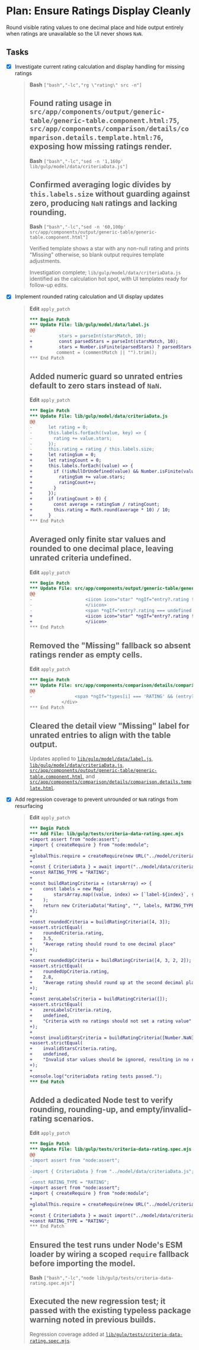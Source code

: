 # Plan: Ensure Ratings Display Cleanly

Round visible rating values to one decimal place and hide output entirely when ratings are unavailable so the UI never shows `NaN`.

## Tasks

- [x] Investigate current rating calculation and display handling for missing ratings
  > **Bash** `["bash","-lc","rg \"rating\" src -n"]`
  >
  > Found rating usage in `src/app/components/output/generic-table/generic-table.component.html:75`, `src/app/components/comparison/details/comparison.details.template.html:76`, exposing how missing ratings render.
  > ---
  > **Bash** `["bash","-lc","sed -n '1,160p' lib/gulp/model/data/criteriaData.js"]`
  >
  > Confirmed averaging logic divides by `this.labels.size` without guarding against zero, producing `NaN` ratings and lacking rounding.
  > ---
  > **Bash** `["bash","-lc","sed -n '60,100p' src/app/components/output/generic-table/generic-table.component.html"]`
  >
  > Verified template shows a star with any non-null rating and prints "Missing" otherwise, so blank output requires template adjustments.
  >
  > Investigation complete; `lib/gulp/model/data/criteriaData.js` identified as the calculation hot spot, with UI templates ready for follow-up edits.
- [x] Implement rounded rating calculation and UI display updates
  > **Edit** `apply_patch`
  > ```diff
  > *** Begin Patch
  > *** Update File: lib/gulp/model/data/label.js
  > @@
  > -          stars = parseInt(starsMatch, 10);
  > +          const parsedStars = parseInt(starsMatch, 10);
  > +          stars = Number.isFinite(parsedStars) ? parsedStars : 0;
  >           comment = (commentMatch || "").trim();
  > *** End Patch
  > ```
  > Added numeric guard so unrated entries default to zero stars instead of `NaN`.
  > ---
  > **Edit** `apply_patch`
  > ```diff
  > *** Begin Patch
  > *** Update File: lib/gulp/model/data/criteriaData.js
  > @@
  > -      let rating = 0;
  > -      this.labels.forEach((value, key) => {
  > -        rating += value.stars;
  > -      });
  > -      this.rating = rating / this.labels.size;
  > +      let ratingSum = 0;
  > +      let ratingCount = 0;
  > +      this.labels.forEach((value) => {
  > +        if (!isNullOrUndefined(value) && Number.isFinite(value.stars)) {
  > +          ratingSum += value.stars;
  > +          ratingCount++;
  > +        }
  > +      });
  > +      if (ratingCount > 0) {
  > +        const average = ratingSum / ratingCount;
  > +        this.rating = Math.round(average * 10) / 10;
  > +      }
  > *** End Patch
  > ```
  > Averaged only finite star values and rounded to one decimal place, leaving unrated criteria undefined.
  > ---
  > **Edit** `apply_patch`
  > ```diff
  > *** Begin Patch
  > *** Update File: src/app/components/output/generic-table/generic-table.component.html
  > @@
  > -                    <iicon icon="star" *ngIf="entry?.rating !== undefined && entry?.rating !== null">{{entry.rating}}
  > -                    </iicon>
  > -                    <span *ngIf="entry?.rating === undefined || entry?.rating === null">Missing</span>
  > +                    <iicon icon="star" *ngIf="entry?.rating !== undefined && entry?.rating !== null">{{entry.rating}}
  > +                    </iicon>
  > *** End Patch
  > ```
  > Removed the "Missing" fallback so absent ratings render as empty cells.
  > ---
  > **Edit** `apply_patch`
  > ```diff
  > *** Begin Patch
  > *** Update File: src/app/components/comparison/details/comparison.details.template.html
  > @@
  > -                <span *ngIf="types[i] === 'RATING' && (entry?.rating === undefined || entry?.rating === null)" class="missing-text">Missing</span>
  >             </div>
  > *** End Patch
  > ```
  > Cleared the detail view "Missing" label for unrated entries to align with the table output.
  > ---
  > Updates applied to [`lib/gulp/model/data/label.js`](../lib/gulp/model/data/label.js), [`lib/gulp/model/data/criteriaData.js`](../lib/gulp/model/data/criteriaData.js), [`src/app/components/output/generic-table/generic-table.component.html`](../src/app/components/output/generic-table/generic-table.component.html), and [`src/app/components/comparison/details/comparison.details.template.html`](../src/app/components/comparison/details/comparison.details.template.html).
- [x] Add regression coverage to prevent unrounded or `NaN` ratings from resurfacing
  > **Edit** `apply_patch`
  > ```diff
  > *** Begin Patch
  > *** Add File: lib/gulp/tests/criteria-data-rating.spec.mjs
  > +import assert from "node:assert";
  > +import { createRequire } from "node:module";
  > +
  > +globalThis.require = createRequire(new URL("../model/criteria/criteria.js", import.meta.url));
  > +
  > +const { CriteriaData } = await import("../model/data/criteriaData.js");
  > +const RATING_TYPE = "RATING";
  > +
  > +const buildRatingCriteria = (starsArray) => {
  > +    const labels = new Map(
  > +        starsArray.map((value, index) => [`label-${index}`, { stars: value }])
  > +    );
  > +    return new CriteriaData("Rating", "", labels, RATING_TYPE);
  > +};
  > +
  > +const roundedCriteria = buildRatingCriteria([4, 3]);
  > +assert.strictEqual(
  > +    roundedCriteria.rating,
  > +    3.5,
  > +    "Average rating should round to one decimal place"
  > +);
  > +
  > +const roundedUpCriteria = buildRatingCriteria([4, 3, 2, 2]);
  > +assert.strictEqual(
  > +    roundedUpCriteria.rating,
  > +    2.8,
  > +    "Average rating should round up at the second decimal place"
  > +);
  > +
  > +const zeroLabelsCriteria = buildRatingCriteria([]);
  > +assert.strictEqual(
  > +    zeroLabelsCriteria.rating,
  > +    undefined,
  > +    "Criteria with no ratings should not set a rating value"
  > +);
  > +
  > +const invalidStarsCriteria = buildRatingCriteria([Number.NaN]);
  > +assert.strictEqual(
  > +    invalidStarsCriteria.rating,
  > +    undefined,
  > +    "Invalid star values should be ignored, resulting in no rating"
  > +);
  > +
  > +console.log("criteriaData rating tests passed.");
  > *** End Patch
  > ```
  > Added a dedicated Node test to verify rounding, rounding-up, and empty/invalid-rating scenarios.
  > ---
  > **Edit** `apply_patch`
  > ```diff
  > *** Begin Patch
  > *** Update File: lib/gulp/tests/criteria-data-rating.spec.mjs
  > @@
  > -import assert from "node:assert";
  > -
  > -import { CriteriaData } from "../model/data/criteriaData.js";
  > -
  > -const RATING_TYPE = "RATING";
  > +import assert from "node:assert";
  > +import { createRequire } from "node:module";
  > +
  > +globalThis.require = createRequire(new URL("../model/criteria/criteria.js", import.meta.url));
  > +
  > +const { CriteriaData } = await import("../model/data/criteriaData.js");
  > +const RATING_TYPE = "RATING";
  > *** End Patch
  > ```
  > Ensured the test runs under Node's ESM loader by wiring a scoped `require` fallback before importing the model.
  > ---
  > **Bash** `["bash","-lc","node lib/gulp/tests/criteria-data-rating.spec.mjs"]`
  >
  > Executed the new regression test; it passed with the existing typeless package warning noted in previous builds.
  > ---
  > Regression coverage added at [`lib/gulp/tests/criteria-data-rating.spec.mjs`](../lib/gulp/tests/criteria-data-rating.spec.mjs).
